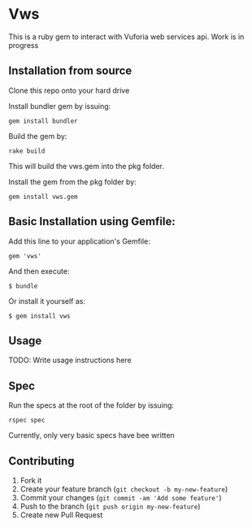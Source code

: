 # Vws

This is a ruby gem to interact with Vuforia web services api. Work is in progress

## Installation from source

Clone this repo onto your hard drive

Install bundler gem by issuing:

    gem install bundler

Build the gem by:

    rake build

This will build the vws.gem into the pkg folder.

Install the gem from the pkg folder by:

    gem install vws.gem


## Basic Installation using Gemfile: 

Add this line to your application's Gemfile:

    gem 'vws'

And then execute:

    $ bundle

Or install it yourself as:

    $ gem install vws


## Usage

TODO: Write usage instructions here


## Spec

Run the specs at the root of the folder by issuing:

    rspec spec

Currently, only very basic specs have bee written

## Contributing

1. Fork it
2. Create your feature branch (`git checkout -b my-new-feature`)
3. Commit your changes (`git commit -am 'Add some feature'`)
4. Push to the branch (`git push origin my-new-feature`)
5. Create new Pull Request
